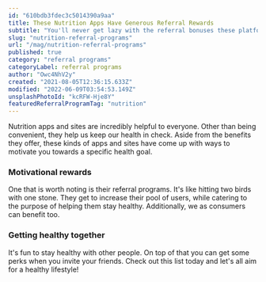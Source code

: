```yaml
---
id: "610bdb3fdec3c5014390a9aa"
title: These Nutrition Apps Have Generous Referral Rewards
subtitle: "You'll never get lazy with the referral bonuses these platforms offer"
slug: "nutrition-referral-programs"
url: "/mag/nutrition-referral-programs"
published: true
category: "referral programs"
categoryLabel: referral programs
author: "Owc4NhV2y"
created: "2021-08-05T12:36:15.633Z"
modified: "2022-06-09T03:54:53.149Z"
unsplashPhotoId: "kcRFW-Hje8Y"
featuredReferralProgramTag: "nutrition"
---
```

Nutrition apps and sites are incredibly helpful to everyone. Other than being convenient, they help us keep our health in check. Aside from the benefits they offer, these kinds of apps and sites have come up with ways to motivate you towards a specific health goal.

### **Motivational rewards**

One that is worth noting is their referral programs. It's like hitting two birds with one stone. They get to increase their pool of users, while catering to the purpose of helping them stay healthy. Additionally, we as consumers can benefit too.

### **Getting healthy together**

It's fun to stay healthy with other people. On top of that you can get some perks when you invite your friends. Check out this list today and let's all aim for a healthy lifestyle!